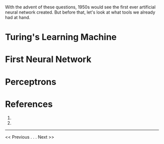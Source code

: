 With the advent of these questions, 1950s would see the first ever artificial neural network created. But before that, let's look at what tools we already had at hand.

# Turing's Learning Machine
# First Neural Network
# Perceptrons



# References
1. 
2. 
---
<< Previous . . .   Next >>
<!--stackedit_data:
eyJoaXN0b3J5IjpbMTI3ODU1OTM5Ml19
-->